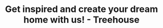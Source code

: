 ---
layout: index
page_name: Home page
title: Get inspired and create your dream home with us! - Treehouse
description: TreeHouse is a platform where you can find many brilliant ideas for home and garden. Get inspired and find products that will meet all your expectations.
h1: Get inspired and create your dream home with us!
recent_articles: true
recent_rankings: false
seo_section:
    first:
        title: Get inspired with the latest trends
        content: |-
          Bring the most original projects into your house. Get inspired with our best home decor ideas. On Treehouse you will find the most innovative project designs. Perhaps you are a traditionalist? We got you covered. We prepared some fresh designs of well-known classic forms. On our website you will find the latest trends and styles in interior design.
    second:
        title: Ask our experts
        content: |-
          You dream of a beautiful house or garden but you don’t know where to start? Are you looking for some guidance on choosing a product, making a renovation or furnishing your room? You are not sure which furniture to choose or whether it will fit your house? Worry no more. Refer to our specialists. We prepared the best an most original tips and tricks on various topics.
---